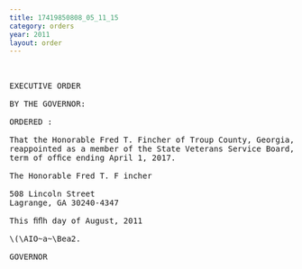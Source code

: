 ```yaml
---
title: 17419850808_05_11_15
category: orders
year: 2011
layout: order
---
```


<pre> 

EXECUTIVE ORDER

BY THE GOVERNOR:

ORDERED :

That the Honorable Fred T. Fincher of Troup County, Georgia, is
reappointed as a member of the State Veterans Service Board, for a
term of ofﬁce ending April 1, 2017.

The Honorable Fred T. F incher

508 Lincoln Street
Lagrange, GA 30240-4347

This ﬁﬂh day of August, 2011

\(\AIO~a~\Bea2.

GOVERNOR

</pre>

